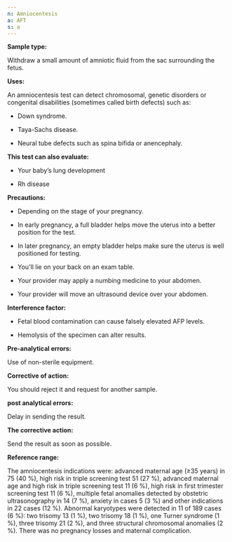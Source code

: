 ```yaml
---
n: Amniocentesis
a: AFT
s: a
---
```



__Sample type:__

Withdraw a small amount of amniotic fluid from the sac surrounding the fetus.

__Uses:__

An amniocentesis test can detect chromosomal, genetic disorders or congenital disabilities (sometimes called birth defects) such as:

-	Down syndrome.

-	Taya-Sachs disease.

-	Neural tube defects such as spina bifida or anencephaly.

__This test can also evaluate:__

-	Your baby’s lung development

-	Rh disease 

__Precautions:__

-	Depending on the stage of your pregnancy. 

-	In early pregnancy, a full bladder helps move the uterus into a better position for the test.

-	In later pregnancy, an empty bladder helps make sure the uterus is well positioned for testing.

-	You'll lie on your back on an exam table.

-	Your provider may apply a numbing medicine to your abdomen.

-	Your provider will move an ultrasound device over your abdomen.


__Interference factor:__

-	Fetal blood contamination can cause falsely elevated AFP levels.

-	Hemolysis of the specimen can alter results.

__Pre-analytical errors:__

Use of non-sterile equipment.

__Corrective of action:__

You should reject it and request for another sample.

__post analytical errors:__

Delay in sending the result.

__The corrective action:__

Send the result as soon as possible.

__Reference range:__

The amniocentesis indications were: advanced maternal age (≥35 years) in 75 (40 %), high risk in triple screening test 51 (27 %), advanced maternal age and high risk in triple screening test 11 (6 %), high risk in first trimester screening test 11 (6 %), multiple fetal anomalies detected by obstetric ultrasonography in 14 (7 %), anxiety in cases 5 (3 %) and other indications in 22 cases (12 %). Abnormal karyotypes were detected in 11 of 189 cases (6 %): two trisomy 13 (1 %), two trisomy 18 (1 %), one Turner syndrome (1 %), three trisomy 21 (2 %), and three structural chromosomal anomalies (2 %). There was no pregnancy losses and maternal complication.